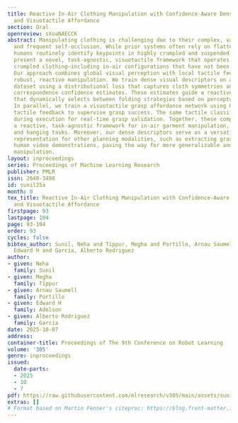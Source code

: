 ```yaml
---
title: Reactive In-Air Clothing Manipulation with Confidence-Aware Dense Correspondence
  and Visuotactile Affordance
section: Oral
openreview: sXoaNAECCK
abstract: Manipulating clothing is challenging due to their complex, variable configurations
  and frequent self-occlusion. While prior systems often rely on flattening garments,
  humans routinely identify keypoints in highly crumpled and suspended states. We
  present a novel, task-agnostic, visuotactile framework that operates directly on
  crumpled clothing—including in-air configurations that have not been addressed before.
  Our approach combines global visual perception with local tactile feedback to enable
  robust, reactive manipulation. We train dense visual descriptors on a custom simulated
  dataset using a distributional loss that captures cloth symmetries and generates
  correspondence confidence estimates. These estimates guide a reactive state machine
  that dynamically selects between folding strategies based on perceptual uncertainty.
  In parallel, we train a visuotactile grasp affordance network using high-resolution
  tactile feedback to supervise grasp success. The same tactile classifier is used
  during execution for real-time grasp validation. Together, these components enable
  a reactive, task-agnostic framework for in-air garment manipulation, including folding
  and hanging tasks. Moreover, our dense descriptors serve as a versatile intermediate
  representation for other planning modalities, such as extracting grasp targets from
  human video demonstrations, paving the way for more generalizable and scalable garment
  manipulation.
layout: inproceedings
series: Proceedings of Machine Learning Research
publisher: PMLR
issn: 2640-3498
id: sunil25a
month: 0
tex_title: Reactive In-Air Clothing Manipulation with Confidence-Aware Dense Correspondence
  and Visuotactile Affordance
firstpage: 93
lastpage: 104
page: 93-104
order: 93
cycles: false
bibtex_author: Sunil, Neha and Tippur, Megha and Portillo, Arnau Saumell and Adelson,
  Edward H and Garcia, Alberto Rodriguez
author:
- given: Neha
  family: Sunil
- given: Megha
  family: Tippur
- given: Arnau Saumell
  family: Portillo
- given: Edward H
  family: Adelson
- given: Alberto Rodriguez
  family: Garcia
date: 2025-10-07
address:
container-title: Proceedings of The 9th Conference on Robot Learning
volume: '305'
genre: inproceedings
issued:
  date-parts:
  - 2025
  - 10
  - 7
pdf: https://raw.githubusercontent.com/mlresearch/v305/main/assets/sunil25a/sunil25a.pdf
extras: []
# Format based on Martin Fenner's citeproc: https://blog.front-matter.io/posts/citeproc-yaml-for-bibliographies/
---
```


